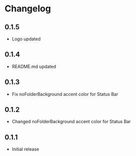 # Changelog

## 0.1.5

- Logo updated

## 0.1.4

- README.md updated

## 0.1.3

- Fix noFolderBackground accent color for Status Bar

## 0.1.2

- Changed noFolderBackground accent color for Status Bar

## 0.1.1

- Initial release
